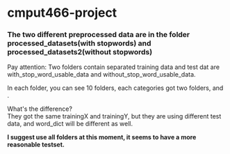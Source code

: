 # cmput466-project

### The two different preprocessed data are in the folder processed_datasets(with stopwords) and processed_datasets2(without stopwords)


Pay attention:
Two folders contain separated training data and test dat are with_stop_word_usable_data and without_stop_word_usable_data.<br>

In each folder, you can see 10 folders, each categories got two folders, <category2> and <category>.<br>
  
What's the difference?<br>
They got the same trainingX and trainingY, but they are using different test data, and word_dict will be different as well.<br>

<b>I suggest use all <category2> folders at this moment, it seems to have a more reasonable testset.</b>
  
